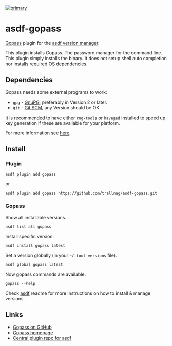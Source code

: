 [![primary](https://github.com/trallnag/asdf-gopass/actions/workflows/primary.yaml/badge.svg)](https://github.com/trallnag/asdf-gopass/actions/workflows/primary.yaml)

# asdf-gopass

[Gopass](https://github.com/gopasspw/gopass) plugin for the
[asdf version manager](https://asdf-vm.com).

This plugin installs Gopass. The password manager for the command line. This
plugin simply installs the binary. It does not setup shell auto completion nor
installs required OS dependencies.

## Dependencies

Gopass needs some external programs to work:

- `gpg` - [GnuPG](https://www.gnupg.org/), preferably in Version 2 or later.
- `git` - [Git SCM](https://git-scm.com/), any Version should be OK.

It is recommended to have either `rng-tools` or `haveged` installed to speed up
key generation if these are available for your platform.

For more information see
[here](https://github.com/gopasspw/gopass/blob/master/docs/setup.md#pre-installation-steps).

## Install

### Plugin

    asdf plugin add gopass

or

    asdf plugin add gopass https://github.com/trallnag/asdf-gopass.git

### Gopass

Show all installable versions.

    asdf list all gopass

Install specific version.

    asdf install gopass latest

Set a version globally (in your `~/.tool-versions` file).

    asdf global gopass latest

Now gopass commands are available.

    gopass --help

Check [asdf](https://github.com/asdf-vm/asdf) readme for more instructions on
how to install & manage versions.

## Links

- [Gopass on GitHub](https://github.com/gopasspw/gopass)
- [Gopass homepage](https://www.gopass.pw/)
- [Central plugin repo for asdf](https://github.com/asdf-vm/asdf-plugins)

